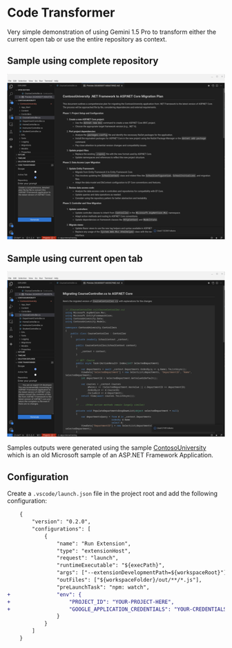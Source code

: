 # Code Transformer

Very simple demonstration of using Gemini 1.5 Pro to transform either the current open tab or use the entire repository as context.  

## Sample using complete repository

![Respository](./media/repository.png)

## Sample using current open tab

![Open Tab](./media/open-tab.png)

Samples outputs were generated using the sample [ContosoUniversity](https://github.com/jjdelorme/ContosoUniversity) which is an old Microsoft sample of an ASP.NET Framework Application.

## Configuration

Create a `.vscode/launch.json` file in the project root and add the following configuration:
```diff
	{
		"version": "0.2.0",
		"configurations": [
			{
				"name": "Run Extension",
				"type": "extensionHost",
				"request": "launch",
				"runtimeExecutable": "${execPath}",
				"args": ["--extensionDevelopmentPath=${workspaceRoot}"],
				"outFiles": ["${workspaceFolder}/out/**/*.js"],
				"preLaunchTask": "npm: watch",
+				"env": {
+					"PROJECT_ID": "YOUR-PROJECT-HERE",
+					"GOOGLE_APPLICATION_CREDENTIALS": "YOUR-CREDENTIALS-JSON-HERE"
				}			
			}
		]
	}
```
